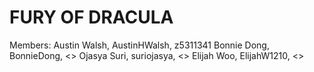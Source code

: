 # FURY OF DRACULA
Members:
Austin Walsh, AustinHWalsh, z5311341
Bonnie Dong, BonnieDong, <>
Ojasya Suri, suriojasya, <>
Elijah Woo, ElijahW1210, <>